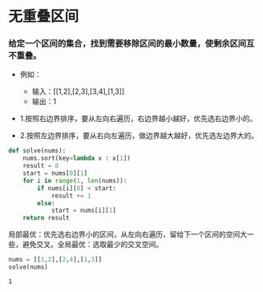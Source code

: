 
# 无重叠区间

### 给定一个区间的集合，找到需要移除区间的最小数量，使剩余区间互不重叠。

* 例如：
    * 输入：[[1,2],[2,3],[3,4],[1,3]]
    * 输出：1

* 1.按照右边界排序，要从左向右遍历，右边界越小越好，优先选右边界小的。
* 2.按照左边界排序，要从右向左遍历，做边界越大越好，优先选左边界大的。


```python
def solve(nums):
    nums.sort(key=lambda x : x[1])
    result = 0
    start = nums[0][1]
    for i in range(1, len(nums)):
        if nums[i][0] < start:
            result += 1
        else:
            start = nums[i][1]
    return result
```

局部最优：优先选右边界小的区间，从左向右遍历，留给下一个区间的空间大一些，避免交叉。全局最优：选取最少的交叉空间。


```python
nums = [[1,2],[2,4],[1,3]]
solve(nums)
```




    1


